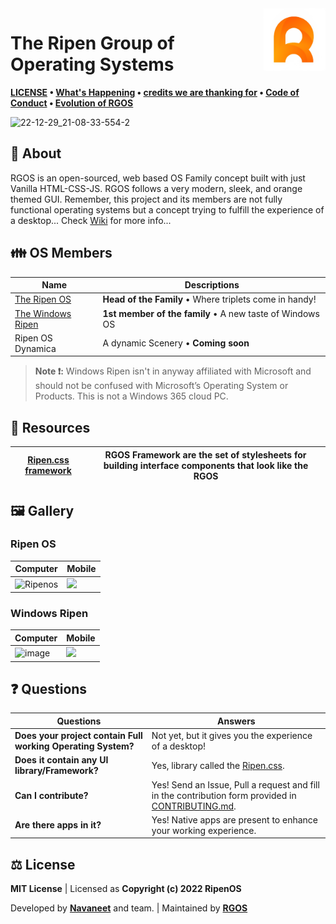 <img align="right" width="100" height="100" src="Ripenos/Assets/General/ripenOs.png">

# The Ripen Group of Operating Systems
**[LICENSE](LICENSE) • [What's Happening](Docs/Changelog.md) • [credits we are thanking for](Docs/Credits.md) • [Code of Conduct](CODE_OF_CONDUCT.md) • [Evolution of RGOS](Docs/Evolution.md)**
 
 ![22-12-29_21-08-33-554-2](https://user-images.githubusercontent.com/120778877/209983105-1a1e190a-a292-4caf-8c7a-3387c6a66e5e.jpg)

## 🪪 About
 RGOS is an open-sourced, web based OS Family concept built with just Vanilla HTML-CSS-JS. RGOS follows a very modern, sleek, and orange themed GUI. Remember, this project and its members are not fully functional operating systems but a concept trying to fulfill the experience of a desktop... Check [Wiki](https://github.com/ripenos/ripenos.github.io/wiki) for more info...
 
## 👪 OS Members
| Name | Descriptions          |
| ------- | ------------------ |
| [The Ripen OS](https://ripenos.github.io/Ripenos) | **Head of the Family** • Where triplets come in handy! |
| [The Windows Ripen](https://ripenos.github.io/WinRipen) | **1st member of the family** • A new taste of Windows OS |
| Ripen OS Dynamica | A dynamic Scenery • **Coming soon** |

 >  **Note ❗:** Windows Ripen isn't in anyway affiliated with Microsoft and should not be confused with Microsoft’s Operating System or Products. This is not a Windows 365 cloud PC.

## 🎒 Resources
| [Ripen.css framework](https://ripenos.github.io/ripen.css/) | RGOS Framework are the set of stylesheets for building interface components that look like the RGOS |
| ------- | ------------------ |

## 🖼️ Gallery

### Ripen OS
| Computer | Mobile          |
| ------- | ------------------ |
| ![Ripenos](https://github.com/ripenos/ripenos.github.io/assets/120778877/2e31ae25-66e4-49bd-9eaa-add28b925472)| <img src="https://github.com/ripenos/ripenos.github.io/assets/120778877/f136cf34-0fe0-462d-9bcc-efbcd459aa5d" width="425" height="auto"> |

### Windows Ripen
| Computer | Mobile          |
| ------- | ------------------ |
| ![image](https://github.com/ripenos/ripenos.github.io/assets/120778877/2d1aae68-3662-4d6f-91b5-6bfe4c2e0878) | <img src="https://github.com/ripenos/ripenos.github.io/assets/120778877/a34697a5-4d8e-4837-a634-110f91ff4dd3" width="425" height="auto"> |

## ❓ Questions

| Questions | Answers          |
| ------- | ------------------ |
| **Does your project contain Full working Operating System?** |Not yet, but it gives you the experience of a desktop!|
| **Does it contain any UI library/Framework?** | Yes, library called the [Ripen.css](https://ripenos.github.io/ripen.css/).|
| **Can I contribute?** |Yes! Send an Issue, Pull a request and fill in the contribution form provided in [CONTRIBUTING.md](CONTRIBUTING.md).|
| **Are there apps in it?** | Yes! Native apps are present to enhance your working experience. |

## ⚖️ License
**MIT License** | Licensed as **Copyright (c) 2022 RipenOS**

Developed by **[Navaneet](https://github.com/navaneet239)** and team. | Maintained by **[RGOS](https://github.com/ripenos)**
